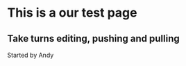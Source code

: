 This is a our test page
======================
Take turns editing, pushing and pulling
-------------------------------

Started by Andy